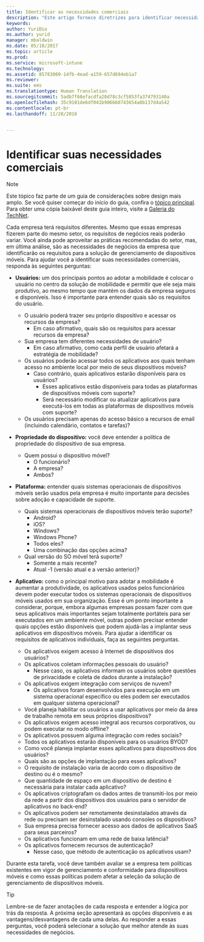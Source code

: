 ```yaml
---
title: Identificar as necessidades comerciais
description: "Este artigo fornece diretrizes para identificar necessidades comerciais para justificar a adoção do gerenciamento de dispositivo móvel."
keywords: 
author: YuriDio
ms.author: yurid
manager: mbaldwin
ms.date: 05/18/2017
ms.topic: article
ms.prod: 
ms.service: microsoft-intune
ms.technology: 
ms.assetid: 85783069-14fb-4ead-a159-657d694eb1a7
ms.reviewer: 
ms.suite: ems
ms.translationtype: Human Translation
ms.sourcegitcommit: 5adb7f68efacdfa20d78c3cf5853fa374793140a
ms.openlocfilehash: 35c9101de6df041b906660743654a8b137d4a542
ms.contentlocale: pt-br
ms.lasthandoff: 11/28/2016


---
```


# <a name="identify-your-business-needs"></a>Identificar suas necessidades comerciais

>[!NOTE]
>Este tópico faz parte de um guia de considerações sobre design mais amplo. Se você quiser começar do início do guia, confira o [tópico principal](mdm-design-considerations-guide.md). Para obter uma cópia baixável deste guia inteiro, visite a [Galeria do TechNet](https://gallery.technet.microsoft.com/Mobile-Device-Management-7d401582).

Cada empresa terá requisitos diferentes. Mesmo que essas empresas fizerem parte do mesmo setor, os requisitos de negócios reais poderão variar. Você ainda pode aproveitar as práticas recomendadas do setor, mas, em última análise, são as necessidades de negócios da empresa que identificarão os requisitos para a solução de gerenciamento de dispositivos móveis.
Para ajudar você a identificar suas necessidades comerciais, responda às seguintes perguntas:

- **Usuários:** um dos principais pontos ao adotar a mobilidade é colocar o usuário no centro da solução de mobilidade e permitir que ele seja mais produtivo, ao mesmo tempo que mantém os dados da empresa seguros e disponíveis. Isso é importante para entender quais são os requisitos do usuário.
    - O usuário poderá trazer seu próprio dispositivo e acessar os recursos da empresa?
        - Em caso afirmativo, quais são os requisitos para acessar recursos da empresa?
    - Sua empresa tem diferentes necessidades de usuário?
        - Em caso afirmativo, como cada perfil de usuário afetará a estratégia de mobilidade?
    - Os usuários poderão acessar todos os aplicativos aos quais tenham acesso no ambiente local por meio de seus dispositivos móveis?
        - Caso contrário, quais aplicativos estarão disponíveis para os usuários?
            - Esses aplicativos estão disponíveis para todas as plataformas de dispositivos móveis com suporte?
            - Será necessário modificar ou atualizar aplicativos para executá-los em todas as plataformas de dispositivos móveis com suporte?
    - Os usuários precisam apenas do acesso básico a recursos de email (incluindo calendário, contatos e tarefas)?

- **Propriedade do dispositivo:** você deve entender a política de propriedade do dispositivo de sua empresa.
    - Quem possui o dispositivo móvel?
        - O funcionário?
        - A empresa?  
        - Ambos?
- **Plataforma:** entender quais sistemas operacionais de dispositivos móveis serão usados pela empresa é muito importante para decisões sobre adoção e capacidade de suporte.
    - Quais sistemas operacionais de dispositivos móveis terão suporte?
        - Android?
        - iOS?
        - Windows?
        - Windows Phone?
        - Todos eles?
        - Uma combinação das opções acima?
    - Qual versão do SO móvel terá suporte?
        - Somente a mais recente?
        - Atual -1 (versão atual e a versão anterior)?
- **Aplicativo:** como o principal motivo para adotar a mobilidade é aumentar a produtividade, os aplicativos usados pelos funcionários devem poder executar todos os sistemas operacionais de dispositivos móveis usados em sua organização. Esse é um ponto importante a considerar, porque, embora algumas empresas possam fazer com que seus aplicativos mais importantes sejam totalmente portáteis para ser executados em um ambiente móvel, outras podem precisar entender quais opções estão disponíveis que podem ajudá-las a implantar seus aplicativos em dispositivos móveis. Para ajudar a identificar os requisitos de aplicativos individuais, faça as seguintes perguntas.
    - Os aplicativos exigem acesso à Internet de dispositivos dos usuários?
    - Os aplicativos coletam informações pessoais do usuário?
        - Nesse caso, os aplicativos informam os usuários sobre questões de privacidade e coleta de dados durante a instalação?
    - Os aplicativos exigem integração com serviços de nuvem?
        - Os aplicativos foram desenvolvidos para execução em um sistema operacional específico ou eles podem ser executados em qualquer sistema operacional?
    - Você planeja habilitar os usuários a usar aplicativos por meio da área de trabalho remota em seus próprios dispositivos?
    - Os aplicativos exigem acesso integral aos recursos corporativos, ou podem executar no modo offline?
    - Os aplicativos possuem alguma integração com redes sociais?
    - Todos os aplicativos estarão disponíveis para os usuários BYOD?
    - Como você planeja implantar esses aplicativos para dispositivos dos usuários?
    - Quais são as opções de implantação para esses aplicativos?
    - O requisito de instalação varia de acordo com o dispositivo de destino ou é o mesmo?
    - Que quantidade de espaço em um dispositivo de destino é necessária para instalar cada aplicativo?
    - Os aplicativos criptografam os dados antes de transmiti-los por meio da rede a partir dos dispositivos dos usuários para o servidor de aplicativos no back-end?
    - Os aplicativos podem ser remotamente desinstalados através da rede ou precisam ser desinstalado usando consoles os dispositivos?
    - Sua empresa precisa fornecer acesso aos dados de aplicativos SaaS para seus parceiros?
    - Os aplicativos funcionam em uma rede de baixa latência?
    - Os aplicativos fornecem recursos de autenticação?
        - Nesse caso, que método de autenticação os aplicativos usam?

Durante esta tarefa, você deve também avaliar se a empresa tem políticas existentes em vigor de gerenciamento e conformidade para dispositivos móveis e como essas políticas podem afetar a seleção da solução de gerenciamento de dispositivos móveis.

>[!TIP]
> Lembre-se de fazer anotações de cada resposta e entender a lógica por trás da resposta. A próxima seção apresentará as opções disponíveis e as vantagens/desvantagens de cada uma delas.  Ao responder a essas perguntas, você poderá selecionar a solução que melhor atende às suas necessidades de negócios.

